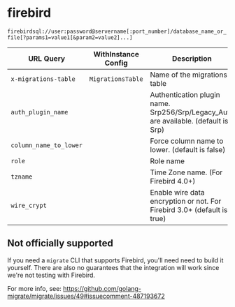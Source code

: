 # firebird

`firebirdsql://user:password@servername[:port_number]/database_name_or_file[?params1=value1[&param2=value2]...]`

| URL Query  | WithInstance Config | Description |
|------------|---------------------|-------------|
| `x-migrations-table` | `MigrationsTable` | Name of the migrations table |
| `auth_plugin_name` | | Authentication plugin name. Srp256/Srp/Legacy_Auth are available. (default is Srp) |
| `column_name_to_lower` | | Force column name to lower. (default is false) |
| `role` | | Role name |
| `tzname` | | Time Zone name. (For Firebird 4.0+) |
| `wire_crypt` | | Enable wire data encryption or not. For Firebird 3.0+ (default is true) |

## Not officially supported

If you need a `migrate` CLI that supports Firebird, you'll need need to build it yourself. There are also no guarantees that the integration will work since we're not testing with Firebird.

For more info, see: https://github.com/golang-migrate/migrate/issues/49#issuecomment-487193672

